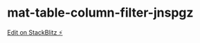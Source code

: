 # mat-table-column-filter-jnspgz

[Edit on StackBlitz ⚡️](https://stackblitz.com/edit/mat-table-virtual-scroll-jnspgz)